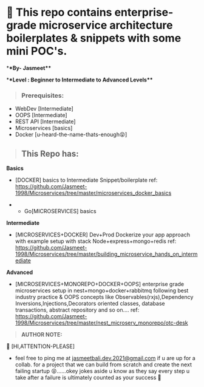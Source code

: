 # 🎁 This repo contains enterprise-grade microservice architecture boilerplates & snippets with some mini POC's.

\***\*By- Jasmeet\*\***

\***\*Level : Beginner to Intermediate to Advanced Levels\*\***

> ### Prerequisites:

- WebDev [Intermediate]
- OOPS [Intermediate]
- REST API [Intermediate]
- Microservices [basics]
- Docker [u-heard-the-name-thats-enough😝]

> ## This Repo has:

**Basics**

- [DOCKER] basics to Intermediate Snippet/boilerplate ref: https://github.com/Jasmeet-1998/Microservices/tree/master/microservices_docker_basics

- - Go[MICROSERVICES] basics

**Intermediate**

- [MICROSERVICES+DOCKER] Dev+Prod Dockerize your app approach with example setup with stack Node+express+mongo+redis ref: https://github.com/Jasmeet-1998/Microservices/tree/master/building_microservice_hands_on_intermediate

**Advanced**

- [MICROSERVICES+MONOREPO+DOCKER+OOPS] enterprise grade microservices setup in nest+mongo+docker+rabbitmq following best industry practice & OOPS concepts like Observables(rxjs),Dependency Inversions,Injections,Decorators oriented classes, database transactions, abstract repository and so on.... ref: https://github.com/Jasmeet-1998/Microservices/tree/master/nest_microserv_monorepo/otc-desk

> **AUTHOR NOTE:**

👋 [HI,ATTENTION-PLEASE]

- feel free to ping me at jasmeetbali.dev.2021@gmail.com if u are up for a collab. for a project that we can build from scratch and create the next failing startup 😝......okey jokes aside u know as they say every step u take after a failure is ultimately counted as your success 🚀
